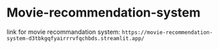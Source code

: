 # Movie-recommendation-system
link for movie recommandation system: `https://movie-recommendation-system-d3tbkgqfyairrrvfqchbds.streamlit.app/`
